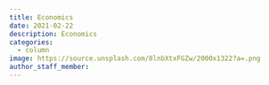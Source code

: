 ```yaml
---
title: Economics
date: 2021-02-22
description: Economics 
categories:
  - column
image: https://source.unsplash.com/8lnbXtxFGZw/2000x1322?a=.png
author_staff_member:
---
```


